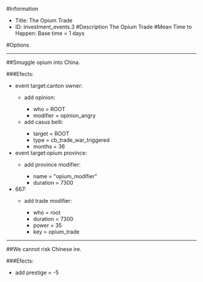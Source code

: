 #Information
 - Title: The Opium Trade
 - ID: investment_events.3
#Description
The Opium Trade
#Mean Time to Happen:
Base time = 1 days

#Options

___
##Smuggle opium into China.

###Efects:<ul><li>event target:canton owner:</li><ul><li>add opinion:</li><ul><li>who = ROOT</li><li>modifier = opinion_angry</li></ul><li>add casus belli:</li><ul><li>target = ROOT</li><li>type = cb_trade_war_triggered</li><li>months = 36</li></ul></ul><li>event target:opium province:</li><ul><li>add province modifier:</li><ul><li>name = "opium_modifier"</li><li>duration = 7300</li></ul></ul><li>667:</li><ul><li>add trade modifier:</li><ul><li>who = root</li><li>duration = 7300</li><li>power = 35</li><li>key = opium_trade</li></ul></ul></ul>

___
##We cannot risk Chinese ire.

###Efects:<ul><li>add prestige = -5</li></ul>
